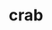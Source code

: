 ---
category: 4-letters
denotation: null
name: crab
reference_link: https://www.etymonline.com/word/crab
root_language: null
root_name: null
title: crab
type: free
word_sums:
- respelling: crab
  sum: 'Crab + '
---